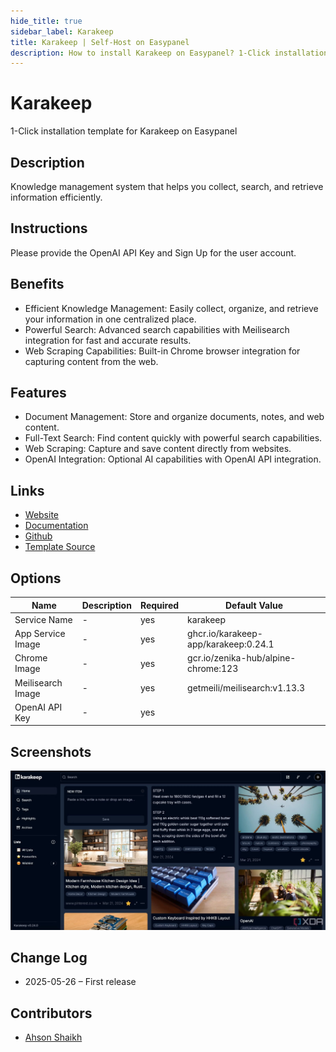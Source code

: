 ```yaml
---
hide_title: true
sidebar_label: Karakeep
title: Karakeep | Self-Host on Easypanel
description: How to install Karakeep on Easypanel? 1-Click installation template for Karakeep on Easypanel
---
```


<!-- generated -->

# Karakeep

1-Click installation template for Karakeep on Easypanel

## Description

Knowledge management system that helps you collect, search, and retrieve information efficiently.

## Instructions

Please provide the OpenAI API Key and Sign Up for the user account.

## Benefits

- Efficient Knowledge Management: Easily collect, organize, and retrieve your information in one centralized place.
- Powerful Search: Advanced search capabilities with Meilisearch integration for fast and accurate results.
- Web Scraping Capabilities: Built-in Chrome browser integration for capturing content from the web.

## Features

- Document Management: Store and organize documents, notes, and web content.
- Full-Text Search: Find content quickly with powerful search capabilities.
- Web Scraping: Capture and save content directly from websites.
- OpenAI Integration: Optional AI capabilities with OpenAI API integration.

## Links

- [Website](https://karakeep.app)
- [Documentation](https://docs.karakeep.app)
- [Github](https://github.com/karakeep-app/karakeep)
- [Template Source](https://github.com/easypanel-io/templates/tree/main/templates/karakeep)

## Options

Name | Description | Required | Default Value
-|-|-|-
Service Name | - | yes | karakeep
App Service Image | - | yes | ghcr.io/karakeep-app/karakeep:0.24.1
Chrome Image | - | yes | gcr.io/zenika-hub/alpine-chrome:123
Meilisearch Image | - | yes | getmeili/meilisearch:v1.13.3
OpenAI API Key | - | yes | 

## Screenshots

![Karakeep Screenshot](./assets/screenshot.png)

## Change Log

- 2025-05-26 – First release

## Contributors

- [Ahson Shaikh](https://github.com/Ahson-Shaikh)
